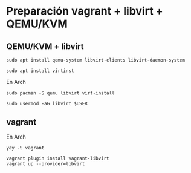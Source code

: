 # Preparación vagrant + libvirt + QEMU/KVM

## QEMU/KVM + libvirt
```
sudo apt install qemu-system libvirt-clients libvirt-daemon-system
```
```
sudo apt install virtinst
```
En Arch
```
sudo pacman -S qemu libvirt virt-install
```
```
sudo usermod -aG libvirt $USER
```
## vagrant
En Arch
```
yay -S vagrant
```

```
vagrant plugin install vagrant-libvirt
vagrant up --provider=libvirt
```
